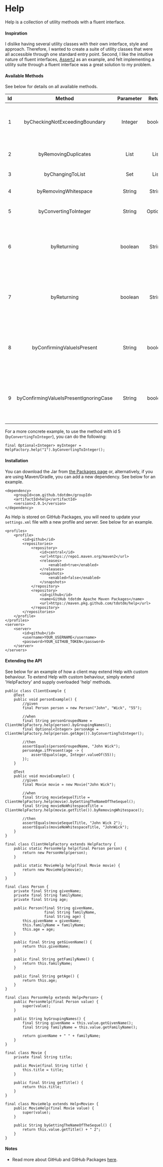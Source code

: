 # Help
Help is a collection of utility methods with a fluent interface. 
#### Inspiration
I dislike having several utility classes with their own interface, style and approach. Therefore, I wanted to create a suite of utility
classes that were all accessible through one standard entry point. Second, I like the intuitive nature of fluent interfaces, [AssertJ](https://assertj.github.io/doc/) as an example,
and felt implementing a utility suite through a fluent interface was a great solution to my problem.  
#### Available Methods
See below for details on all available methods. 

| Id           | Method        | Parameter           | Return           | Comment  |
| :-------------: | :-------------: |  :-------------: |:-------------:| :-------------:|
| 1 | byCheckingNotExceedingBoundary| Integer | boolean | Confirm whether an Integer is within a specified boundary. |
| 2 | byRemovingDuplicates | List | List | Remove duplicate entries from a List. |
| 3 | byChangingToList | Set |List | Convert a Set into a List. |
| 4 | byRemovingWhitespace | String | String | Remove all whitespace from a String. |
| 5 | byConvertingToInteger | String | Optional | Convert a String into an Integer. |
| 6 | byReturning | boolean | String | Return a given value (excluding a default value) depending on the state of a boolean value. |
| 7 | byReturning | boolean | String | Return a given value (including a default value) depending on the state of a boolean value. |
| 8 | byConfirmingValueIsPresent | String | boolean | Confirm whether a sub-String is wholly & independently present within a String (case sensitive). |
| 9 | byConfirmingValueIsPresentIgnoringCase | String | boolean | Confirm whether a sub-String is wholly & independently present within a String (case insensitive). |

For a more concrete example, to use the method with id 5 (`byConvertingToInteger`), you can do the following:

`final Optional<Integer> myInteger = HelpFactory.help("1").byConvertingToInteger();`
#### Installation
You can download the Jar from [the Packages page](https://github.com/tdotdm/help/packages) or, alternatively, if you are using Maven/Gradle,
you can add a new dependency. See below for an example.  

```
<dependency>
    <groupId>com.github.tdotdm</groupId> 
    <artifactId>help</artifactId>
    <version>2.0.1</version>
</dependency>
```

As Help is stored on GitHub Packages, you will need to update your `settings.xml` file with a new profile and server. See below for an example.

```
<profiles>
    <profile>
        <id>github</id>
        <repositories>
            <repository>
                <id>central</id>
                <url>https://repo1.maven.org/maven2</url>
                <releases>
                    <enabled>true</enabled>
                </releases>
                <snapshots>
                    <enabled>false</enabled>
                </snapshots>
            </repository>
            <repository>
                <id>github</id>
                <name>GitHub tdotdm Apache Maven Packages</name>
                <url>https://maven.pkg.github.com/tdotdm/help</url>
            </repository>
        </repositories>
    </profile>
</profiles>
<servers>
    <server>
        <id>github</id>
        <username>YOUR_USERNAME</username>
        <password>YOUR_GITHUB_TOKEN</password>
    </server>
</servers>
```

#### Extending the API
See below for an example of how a client may extend Help with custom behaviour. 
To extend Help with custom behaviour, simply extend 'HelpFactory' and supply overloaded 'help' methods.

```
public class ClientExample {
    @Test
    public void personExample() {
        //given
        final Person person = new Person("John", "Wick", "55");

        //when
        final String personGroupedName = ClientHelpFactory.help(person).byGroupingNames();
        final Optional<Integer> personAge = ClientHelpFactory.help(person.getAge()).byConvertingToInteger();

        //then
        assertEquals(personGroupedName, "John Wick");
        personAge.ifPresent(age -> {
            assertEquals(age, Integer.valueOf(55));
        });
    }

    @Test
    public void movieExample() {
        //given
        final Movie movie = new Movie("John Wick");

        //when
        final String movieSequelTitle = ClientHelpFactory.help(movie).byGettingTheNameOfTheSequel();
        final String movieNoWhitespaceTitle = ClientHelpFactory.help(movie.getTitle()).byRemovingWhitespace();

        //then
        assertEquals(movieSequelTitle, "John Wick 2");
        assertEquals(movieNoWhitespaceTitle, "JohnWick");
    }
}

final class ClientHelpFactory extends HelpFactory {
    public static PersonHelp help(final Person person) {
        return new PersonHelp(person);
    }

    public static MovieHelp help(final Movie movie) {
        return new MovieHelp(movie);
    }
}

final class Person {
    private final String givenName;
    private final String familyName;
    private final String age;

    public Person(final String givenName,
                  final String familyName,
                  final String age) {
        this.givenName = givenName;
        this.familyName = familyName;
        this.age = age;
    }

    public final String getGivenName() {
        return this.givenName;
    }

    public final String getFamilyName() {
        return this.familyName;
    }

    public final String getAge() {
        return this.age;
    }
}

final class PersonHelp extends Help<Person> {
    public PersonHelp(final Person value) {
        super(value);
    }

    public String byGroupingNames() {
        final String givenName = this.value.getGivenName();
        final String familyName = this.value.getFamilyName();

        return givenName + " " + familyName;
    }
}

final class Movie {
    private final String title;

    public Movie(final String title) {
        this.title = title;
    }

    public final String getTitle() {
        return this.title;
    }
}

final class MovieHelp extends Help<Movie> {
    public MovieHelp(final Movie value) {
        super(value);
    }

    public String byGettingTheNameOfTheSequel() {
        return this.value.getTitle() + " 2";
    }
}
```

#### Notes
* Read more about GitHub and GitHub Packages [here](https://help.github.com/en/packages/using-github-packages-with-your-projects-ecosystem/configuring-apache-maven-for-use-with-github-packages).


